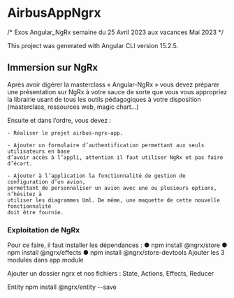 # AirbusAppNgrx
/* Exos Angular_NgRx semaine du 25 Avril 2023 aux vacances Mai 2023 */

This project was generated with Angular CLI version 15.2.5.

## Immersion sur NgRx

Après avoir digérer la masterclass « Angular-NgRx » vous devez préparer une présentation
sur NgRx à votre sauce de sorte que vous vous appropriez la librairie usant de tous les outils
pédagogiques à votre disposition (masterclass, ressources web, magic chart...)

Ensuite et dans l’ordre, vous devez :

    - Réaliser le projet airbus-ngrx-app.

    - Ajouter un formulaire d’authentification permettant aux seuls utilisateurs en base
    d’avoir accès à l’appli, attention il faut utiliser NgRx et pas faire d’écart.

    - Ajouter à l’application la fonctionnalité de gestion de configuration d’un avion,
    permettant de personnaliser un avion avec une ou plusieurs options, n’hésitez à
    utiliser les diagrammes Uml. De même, une maquette de cette nouvelle fonctionnalité
    doit être fournie.

### Exploitation de NgRx

Pour ce faire, il faut installer les dépendances :
    ● npm install @ngrx/store
    ● npm install @ngrx/effects
    ● npm install @ngrx/store-devtools
Ajouter les 3 modules dans app.module

Ajouter un dossier ngrx et nos fichiers :
     State, Actions, Effects, Reducer

Entity
    npm install @ngrx/entity --save
